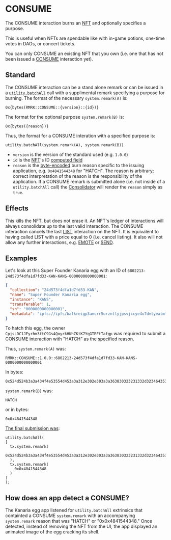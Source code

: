 # CONSUME

The CONSUME interaction burns an [NFT](../entities/nft.md) and optionally specifies a purpose.

This is useful when NFTs are spendable like with in-game potions, one-time votes in DAOs, or concert tickets.

You can only CONSUME an existing NFT that you own (i.e. one that has not been issued a [CONSUME](consume.md) interaction yet).

## Standard

The CONSUME interaction can be a stand alone remark or can be issued in a [`utility.batchAll`](https://polkadot.js.org/docs/api/cookbook/tx#how-can-i-batch-transactions)
call with a supplimental remark specifying a purpose for burning. The format of the necessary `system.remark(A)` is:

`0x{bytes(RMRK::CONSUME::{version}::{id})}`

The format for the optional purpose `system.remark(B)` is:

`0x{bytes({reason})}`

Thus, the format for a CONSUME interation with a specified purpose is:

`utility.batchAll(system.remark(A), system.remark(B))`

- `version` is the version of the standard used (e.g. `1.0.0`)
- `id` is the [NFT](../entity/nft.md)'s ID [computed field](../entities/nft.md#computed-fields)
- `reason` is the [byte-encoded](https://onlineutf8tools.com/convert-utf8-to-bytes) burn reason specific to the issuing application, e.g.
`0x4841544348` for "HATCH". The reason is arbitrary; correct interpretation of the reason is the responsibility of the application.
If a CONSUME remark is submitted alone (i.e. not inside of a `utility.batchAll` call) the [Consolidator](https://github.com/rmrk-team/rmrk-tools) will render the `reason` simply as `true`.

## Effects

This kills the NFT, but does not erase it. An NFT's ledger of interactions will always consolidate up to the last valid interaction.
The CONSUME interaction cancels the last [LIST](list.md) interaction on the NFT. It is equivalent to
having called LIST with a price equal to 0 (i.e. cancel listing). It also will not allow any further interactions, e.g. [EMOTE](emote.md) or [SEND](send.md).

## Examples

Let's look at this Super Founder Kanaria egg with an ID of `6802213-24d573f4dfa1d7fd33-KAN-KANS-0000000000000001`:

```json
{
  "collection": "24d573f4dfa1d7fd33-KAN",
  "name": "Super Founder Kanaria egg",
  "instance": "KANS",
  "transferable": 1,
  "sn": "0000000000000001",
  "metadata": "ipfs://ipfs/bafkreigp3amcrr5urzntlyjpsvjccye4u7dvtyeatmlgzgecpy2kaczhka"
}
```

To hatch this egg, the owner `CpjsLDC1JFyrhm3ftC9Gs4QoyrkHKhZKtK7YqGTRFtTafgp` was required to submit a CONSUME interaction with "HATCH" as the specified reason.

Thus, `system.remark(A)` was:

```
RMRK::CONSUME::1.0.0::6802213-24d573f4dfa1d7fd33-KAN-KANS-0000000000000001
```

In bytes:

```
0x524d524b3a3a434f4e53554d453a3a312e302e303a3a363830323231332d3234643537336634646661316437666433332d4b414e2d4b414e532d30303030303030303030303030303031
```

`system.remark(B)` was:

```
HATCH
```

or in bytes:

```
0x0x4841544348
```

[The final submission was](https://kusama.subscan.io/extrinsic/0xef8edd5377323941727d8f6aff063862d41e25f8827265ef7cfbf2528ef13dc9):

```
utility.batchAll(
[
  tx.system.remark(
    0x524d524b3a3a434f4e53554d453a3a312e302e303a3a363830323231332d3234643537336634646661316437666433332d4b414e2d4b414e532d30303030303030303030303030303031
  ),
  tx.system.remark(
    0x0x4841544348
  )
]
);
```

## How does an app detect a CONSUME?

The Kanaria egg app listened for `utility.batchAll` extrinsics that containted a CONSUME `system.remark` with an accompanying `system.remark` reason
that was "HATCH" or "0x0x4841544348." Once detected, instead of removing the NFT from the UI, the app displayed an animated image of the egg cracking its shell.
